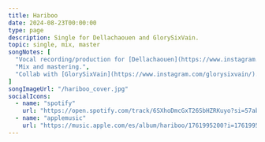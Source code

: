```yaml
---
title: Hariboo
date: 2024-08-23T00:00:00
type: page
description: Single for Dellachaouen and GlorySixVain.
topic: single, mix, master
songNotes: [
  "Vocal recording/production for [Dellachaouen](https://www.instagram.com/dellachaouen/).",
  "Mix and mastering.",
  "Collab with [GlorySixVain](https://www.instagram.com/glorysixvain/)."
]
songImageUrl: "/hariboo_cover.jpg"
socialIcons:
  - name: "spotify"
    url: "https://open.spotify.com/track/6SXhoDmcGxT26SbHZRKuyo?si=57abf8dd35994f92"
  - name: "applemusic"
    url: "https://music.apple.com/es/album/hariboo/1761995200?i=1761995207"
---
```

